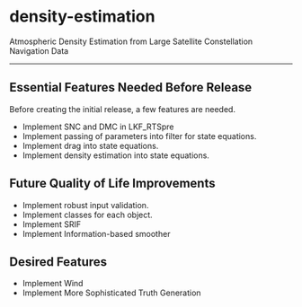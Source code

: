# density-estimation
Atmospheric Density Estimation from Large Satellite Constellation Navigation Data

---

## Essential Features Needed Before Release
Before creating the initial release, a few features are needed.
* Implement SNC and DMC in LKF_RTSpre
* Implement passing of parameters into filter for state equations.
* Implement drag into state equations.
* Implement density estimation into state equations.

## Future Quality of Life Improvements
* Implement robust input validation.
* Implement classes for each object.
* Implement SRIF
* Implement Information-based smoother

## Desired Features
* Implement Wind
* Implement More Sophisticated Truth Generation